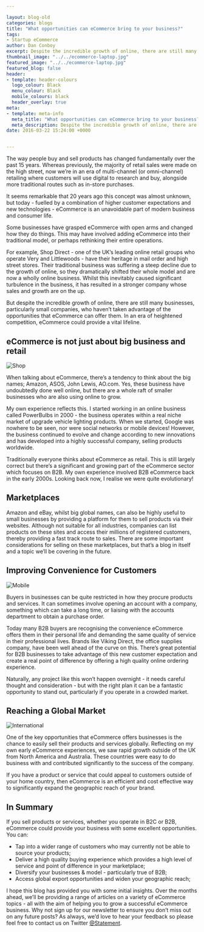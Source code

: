 ```yaml
--- 

layout: blog-old
categories: blogs
title: "What opportunities can eCommerce bring to your business?"
tags:
- Startup eCommerce
author: Dan Conboy
excerpt: Despite the incredible growth of online, there are still many businesses, particularly small companies, who haven’t taken advantage of the opportunities that eCommerce can offer them. In an era of heightened competition, eCommerce could provide a vital lifeline.
thumbnail_image: "../../ecommerce-laptop.jpg"
featured_image: "../../ecommerce-laptop.jpg"
featured_blog: false
header:
- template: header-colours
  logo_colour: Black
  menu_colour: Black
  mobile_colours: black
  header_overlay: true
meta:
- template: meta-info
  meta_title: "What opportunities can eCommerce bring to your business?"
  meta_description: Despite the incredible growth of online, there are still many businesses, particularly small companies, who haven’t taken advantage of the opportunities that eCommerce can offer them. In an era of heightened competition, eCommerce could provide a vital lifeline.
date: 2016-03-22 15:24:00 +0000


--- 
```

The way people buy and sell products has changed fundamentally over the past 15 years. Whereas previously, the majority of retail sales were made on the high street, now we’re in an era of multi-channel (or omni-channel) retailing where customers will use digital to research and buy, alongside more traditional routes such as in-store purchases.

It seems remarkable that 20 years ago this concept was almost unknown, but today - fuelled by a combination of higher customer expectations and new technologies - eCommerce is an unavoidable part of modern business and consumer life.

Some businesses have grasped eCommerce with open arms and changed how they do things. This may have involved adding eCommerce into their traditional model, or perhaps rethinking their entire operations.

For example, Shop Direct - one of the UK’s leading online retail groups who operate Very and Littlewoods - have their heritage in mail order and high street stores. Their traditional business was suffering a steep decline due to the growth of online, so they dramatically shifted their whole model and are now a wholly online business. Whilst this inevitably caused significant turbulence in the business, it has resulted in a stronger company whose sales and growth are on the up.

But despite the incredible growth of online, there are still many businesses, particularly small companies, who haven’t taken advantage of the opportunities that eCommerce can offer them. In an era of heightened competition, eCommerce could provide a vital lifeline.

  
eCommerce is not just about big business and retail
------------------------------------------------------

![Shop](../../shop.jpg)

When talking about eCommerce, there’s a tendency to think about the big names; Amazon, ASOS, John Lewis, AO.com. Yes, these business have undoubtedly done well online, but there are a whole raft of smaller businesses who are also using online to grow.

My own experience reflects this. I started working in an online business called PowerBulbs in 2000 - the business operates within a real niche market of upgrade vehicle lighting products. When we started, Google was nowhere to be seen, nor were social networks or mobile devices! However, the business continued to evolve and change according to new innovations and has developed into a highly successful company, selling products worldwide.

Traditionally everyone thinks about eCommerce as retail. This is still largely correct but there’s a significant and growing part of the eCommerce sector which focuses on B2B. My own experience involved B2B eCommerce back in the early 2000s. Looking back now, I realise we were quite evolutionary!

  
Marketplaces
---------------

Amazon and eBay, whilst big global names, can also be highly useful to small businesses by providing a platform for them to sell products via their websites. Although not suitable for all industries, companies can list products on these sites and access their millions of registered customers, thereby providing a fast track route to sales. There are some important considerations for selling on these marketplaces, but that’s a blog in itself and a topic we’ll be covering in the future.

  
Improving Convenience for Customers
--------------------------------------

![Mobile](../../mobile.jpg)

Buyers in businesses can be quite restricted in how they procure products and services. It can sometimes involve opening an account with a company, something which can take a long time, or liaising with the accounts department to obtain a purchase order.

Today many B2B buyers are recognising the convenience eCommerce offers them in their personal life and demanding the same quality of service in their professional lives. Brands like Viking Direct, the office supplies company, have been well ahead of the curve on this. There’s great potential for B2B businesses to take advantage of this new customer expectation and create a real point of difference by offering a high quality online ordering experience.

Naturally, any project like this won’t happen overnight - it needs careful thought and consideration - but with the right plan it can be a fantastic opportunity to stand out, particularly if you operate in a crowded market.  

Reaching a Global Market
------------------------

![International](../../international.jpg)

One of the key opportunities that eCommerce offers businesses is the chance to easily sell their products and services globally. Reflecting on my own early eCommerce experiences, we saw rapid growth outside of the UK from North America and Australia. These countries were easy to do business with and contributed significantly to the success of the company.

If you have a product or service that could appeal to customers outside of your home country, then eCommerce is an efficient and cost effective way to significantly expand the geographic reach of your brand.

  
In Summary
-------------

If you sell products or services, whether you operate in B2C or B2B, eCommerce could provide your business with some excellent opportunities. You can:

*   Tap into a wider range of customers who may currently not be able to source your products;
*   Deliver a high quality buying experience which provides a high level of service and point of difference in your marketplace;
*   Diversify your businesses & model - particularly true of B2B;
*   Access global export opportunities and widen your geographic reach;

I hope this blog has provided you with some initial insights. Over the months ahead, we’ll be providing a range of articles on a variety of eCommerce topics - all with the aim of helping you to grow a successful eCommerce business. Why not sign up for our newsletter to ensure you don’t miss out on any future posts? As always, we’d love to hear your feedback so please feel free to contact us on Twitter [@Statement](https://www.twitter.com/statement).
